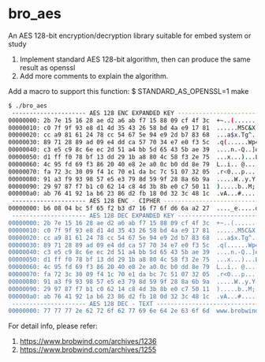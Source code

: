 # bro_aes
An AES 128-bit encryption/decryption library suitable for embed system or study

1. Implement standard AES 128-bit algorithm, then can produce the same result as openssl
2. Add more comments to explain the algorithm.

Add a macro to support this function:
	$ STANDARD_AS_OPENSSL=1 make

```bash
$ ./bro_aes 
 --------------------- AES 128 ENC EXPANDED KEY -------------------------
00000000: 2b 7e 15 16 28 ae d2 a6 ab f7 15 88 09 cf 4f 3c  +~..(.........O<
00000010: c0 7f 9f 93 e8 d1 4d 35 43 26 58 bd 4a e9 17 81  ......M5C&X.J...
00000020: cc a9 81 61 24 78 cc 54 67 5e 94 e9 2d b7 83 68  ...a$x.Tg^..-..h
00000030: 89 71 28 89 ad 09 e4 dd ca 57 70 34 e7 e0 f3 5c  .q(......Wp4...\
00000040: c3 e5 c9 8c 6e ec 2d 51 a4 bb 5d 65 43 5b ae 39  ....n.-Q..]eC[.9
00000050: d1 ff f0 78 bf 13 dd 29 1b a8 80 4c 58 f3 2e 75  ...x...)...LX..u
00000060: 4c 95 fd 69 f3 86 20 40 e8 2e a0 0c b0 dd 8e 79  L..i.. @.......y
00000070: fa 72 3c 30 09 f4 1c 70 e1 da bc 7c 51 07 32 05  .r<0...p...|Q.2.
00000080: 91 a3 f9 93 98 57 e5 e3 79 8d 59 9f 28 8a 6b 9a  .....W..y.Y.(.k.
00000090: 29 97 87 f7 b1 c0 62 14 c8 4d 3b 8b e0 c7 50 11  ).....b..M;...P.
000000a0: ab 76 41 92 1a b6 23 86 d2 fb 18 0d 32 3c 48 1c  .vA...#.....2<H.
 --------------------- AES 128 ENC - CIPHER -----------------------------
00000000: b6 08 04 bc 5f 65 f2 b3 d7 16 f7 6f d6 6a a2 27  ...._e.....o.j.'
 --------------------- AES 128 DEC EXPANDED KEY -------------------------
00000000: 2b 7e 15 16 28 ae d2 a6 ab f7 15 88 09 cf 4f 3c  +~..(.........O<
00000010: c0 7f 9f 93 e8 d1 4d 35 43 26 58 bd 4a e9 17 81  ......M5C&X.J...
00000020: cc a9 81 61 24 78 cc 54 67 5e 94 e9 2d b7 83 68  ...a$x.Tg^..-..h
00000030: 89 71 28 89 ad 09 e4 dd ca 57 70 34 e7 e0 f3 5c  .q(......Wp4...\
00000040: c3 e5 c9 8c 6e ec 2d 51 a4 bb 5d 65 43 5b ae 39  ....n.-Q..]eC[.9
00000050: d1 ff f0 78 bf 13 dd 29 1b a8 80 4c 58 f3 2e 75  ...x...)...LX..u
00000060: 4c 95 fd 69 f3 86 20 40 e8 2e a0 0c b0 dd 8e 79  L..i.. @.......y
00000070: fa 72 3c 30 09 f4 1c 70 e1 da bc 7c 51 07 32 05  .r<0...p...|Q.2.
00000080: 91 a3 f9 93 98 57 e5 e3 79 8d 59 9f 28 8a 6b 9a  .....W..y.Y.(.k.
00000090: 29 97 87 f7 b1 c0 62 14 c8 4d 3b 8b e0 c7 50 11  ).....b..M;...P.
000000a0: ab 76 41 92 1a b6 23 86 d2 fb 18 0d 32 3c 48 1c  .vA...#.....2<H.
 --------------------- AES 128 DEC - TEXT -------------------------------
00000000: 77 77 77 2e 62 72 6f 62 77 69 6e 64 2e 63 6f 6d  www.brobwind.com
```

For detail info, please refer:

1. https://www.brobwind.com/archives/1236
2. https://www.brobwind.com/archives/1255

